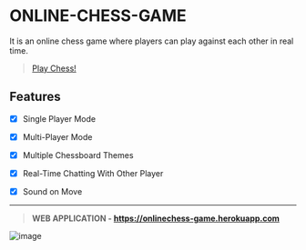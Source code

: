 # ONLINE-CHESS-GAME

 It is an online chess game where players can play against each other in real time.
 
 >[Play Chess!](https://onlinechess-game.herokuapp.com)
 
## Features

 - [X] Single Player Mode
 
 - [X] Multi-Player Mode
 
 - [X] Multiple Chessboard Themes
 
 - [X] Real-Time Chatting With Other Player
 
 - [X] Sound on Move

---

>**WEB APPLICATION - https://onlinechess-game.herokuapp.com**

![image](https://user-images.githubusercontent.com/54937357/160670075-ec91172a-fcf4-4bed-b8f9-c5b98ab65a6e.png)
